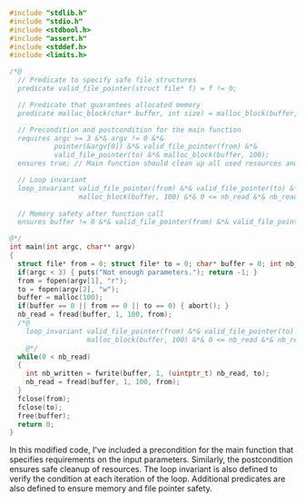 ```c
#include "stdlib.h"
#include "stdio.h"
#include <stdbool.h>
#include "assert.h"
#include <stddef.h>
#include <limits.h>

/*@
  // Predicate to specify safe file structures
  predicate valid_file_pointer(struct file* f) = f != 0;

  // Predicate that guarantees allocated memory
  predicate malloc_block(char* buffer, int size) = malloc_block(buffer, size);

  // Precondition and postcondition for the main function
  requires argc >= 3 &*& argv != 0 &*& 
           pointer(&argv[0]) &*& valid_file_pointer(from) &*&
           valid_file_pointer(to) &*& malloc_block(buffer, 100);
  ensures true; // Main function should clean up all used resources and return safe.

  // Loop invariant
  loop_invariant valid_file_pointer(from) &*& valid_file_pointer(to) &*& buffer != 0 &*&
                 malloc_block(buffer, 100) &*& 0 <= nb_read &*& nb_read <= 100;
      
  // Memory safety after function call
  ensures buffer != 0 &*& valid_file_pointer(from) &*& valid_file_pointer(to);

@*/
int main(int argc, char** argv)
{
  struct file* from = 0; struct file* to = 0; char* buffer = 0; int nb_read = 0;
  if(argc < 3) { puts("Not enough parameters."); return -1; }
  from = fopen(argv[1], "r");
  to = fopen(argv[2], "w");
  buffer = malloc(100);
  if(buffer == 0 || from == 0 || to == 0) { abort(); }
  nb_read = fread(buffer, 1, 100, from);
  /*@
    loop_invariant valid_file_pointer(from) &*& valid_file_pointer(to) &*& buffer != 0 &*&
                   malloc_block(buffer, 100) &*& 0 <= nb_read &*& nb_read <= 100;
    @*/
  while(0 < nb_read)
  {
    int nb_written = fwrite(buffer, 1, (uintptr_t) nb_read, to);
    nb_read = fread(buffer, 1, 100, from);
  }
  fclose(from);
  fclose(to);
  free(buffer);
  return 0;
}
```

In this modified code, I've included a precondition for the main function that specifies requirements on the input parameters. Similarly, the postcondition ensures safe cleanup of resources. The loop invariant is also defined to verify the condition at each iteration of the loop. Additional predicates are also defined to ensure memory and file pointer safety.
